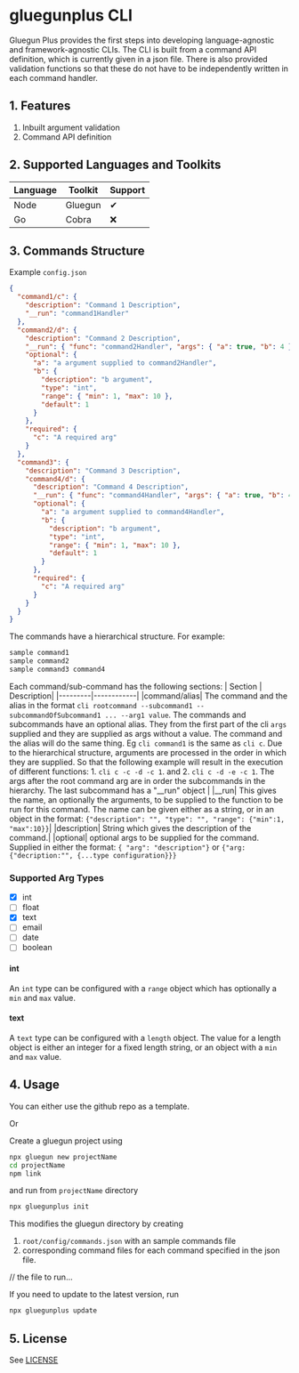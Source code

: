 # gluegunplus CLI

Gluegun Plus provides the first steps into developing language-agnostic and framework-agnostic CLIs. The CLI is built from a command API definition, which is currently given in a json file. There is also provided validation functions so that these do not have to be independently written in each command handler.

## 1. Features

1. Inbuilt argument validation
2. Command API definition

## 2. Supported Languages and Toolkits

| Language | Toolkit | Support |
| -------- | ------- | ------- |
| Node     | Gluegun | ✔       |
| Go       | Cobra   | ❌      |

## 3. Commands Structure

Example `config.json`

```json
{
  "command1/c": {
    "description": "Command 1 Description",
    "__run": "command1Handler"
  },
  "command2/d": {
    "description": "Command 2 Description",
    "__run": { "func": "command2Handler", "args": { "a": true, "b": 4 } },
    "optional": {
      "a": "a argument supplied to command2Handler",
      "b": {
        "description": "b argument",
        "type": "int",
        "range": { "min": 1, "max": 10 },
        "default": 1
      }
    },
    "required": {
      "c": "A required arg"
    }
  },
  "command3": {
    "description": "Command 3 Description",
    "command4/d": {
      "description": "Command 4 Description",
      "__run": { "func": "command4Handler", "args": { "a": true, "b": 4 } },
      "optional": {
        "a": "a argument supplied to command4Handler",
        "b": {
          "description": "b argument",
          "type": "int",
          "range": { "min": 1, "max": 10 },
          "default": 1
        }
      },
      "required": {
        "c": "A required arg"
      }
    }
  }
}
```

The commands have a hierarchical structure. For example:

```bash
sample command1 
sample command2 
sample command3 command4
```

Each command/sub-command has the following sections:
| Section | Description|
|---------|------------|
|command/alias| The command and the alias in the format `cli rootcommand --subcommand1 --subcommandOfSubcommand1 ... --arg1 value`. The commands and subcommands have an optional alias. They from the first part of the cli `args` supplied and they are supplied as args without a value. The command and the alias will do the same thing. Eg `cli command1` is the same as `cli c`. Due to the hierarchical structure, arguments are processed in the order in which they are supplied. So that the following example will result in the execution of different functions: 1.  `cli c -c -d -c 1`. and 2.  `cli c -d -e -c 1`. The args after the root command arg are in order the subcommands in the hierarchy. The last subcommand has a "__run" object |
|__run| This gives the name, an optionally the arguments, to be supplied to the function to be run for this command. The name can be given either as a string, or in an object in the format: `{"description": "", "type": "", "range": {"min":1, "max":10}}`|
|description| String which gives the description of the command.|
|optional| optional args to be supplied for the command. Supplied in either the format: `{ "arg": "description"}` or `{"arg:{"decription:"", {...type configuration}}}`

### Supported Arg Types
- [x] int
- [ ] float
- [x] text
- [ ] email
- [ ] date
- [ ] boolean

#### int
An `int` type can be configured with a `range` object which has optionally a `min` and `max` value.

#### text
A `text` type can be configured with a `length` object. The value for a length object is either an integer for a fixed length string, or an object with a `min` and `max` value.

## 4. Usage

You can either use the github repo as a template.

Or

Create a gluegun project using

```bash
npx gluegun new projectName
cd projectName
npm link
```

and run from `projectName` directory

```bash
npx gluegunplus init
```

This modifies the gluegun directory by creating

1. `root/config/commands.json` with an sample commands file
2. corresponding command files for each command specified in the json file.

// the file to run...

If you need to update to the latest version, run

```bash
npx gluegunplus update
```

## 5. License

See [LICENSE](LICENSE.txt)
